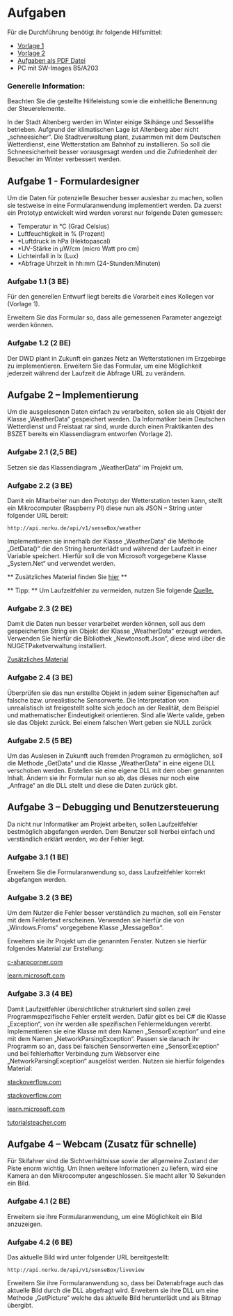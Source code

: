 # Aufgaben  

Für die Durchführung benötigt ihr folgende Hilfsmittel:

- [Vorlage 1](https://github.com/Gegreenpeaced/schulprojekt_SENSE-BOX/releases/download/r1.0.0/vorlage1.zip)
- [Vorlage 2](https://github.com/Gegreenpeaced/schulprojekt_SENSE-BOX/releases/download/r1.0.0/vorlage1.zip)
- [Aufgaben als PDF Datei](https://github.com/Gegreenpeaced/schulprojekt_SENSE-BOX/releases/download/r1.0.0/Aufgabenstellung.pdf)
- PC mit SW-Images B5/A203 

### Generelle Information:
Beachten Sie die gestellte Hilfeleistung sowie die einheitliche Benennung der Steuerelemente.

In der Stadt Altenberg werden im Winter einige Skihänge und Sessellifte betrieben. Aufgrund der klimatischen Lage ist Altenberg aber nicht „schneesicher“. Die Stadtverwaltung plant, zusammen mit dem Deutschen Wetterdienst, eine Wetterstation am Bahnhof zu installieren. So soll die Schneesicherheit besser vorausgesagt werden und die Zufriedenheit der Besucher im Winter verbessert werden.

## Aufgabe 1 - Formulardesigner

Um die Daten für potenzielle Besucher besser auslesbar zu machen, sollen sie testweise in eine
Formularanwendung implementiert werden. Da zuerst ein Prototyp entwickelt wird werden vorerst
nur folgende Daten gemessen: 

* Temperatur in °C (Grad Celsius)
* Luftfeuchtigkeit in % (Prozent)
* *Luftdruck in hPa (Hektopascal)
* *UV-Stärke in µW/cm (micro Watt pro cm)
* Lichteinfall in lx (Lux)
* *Abfrage Uhrzeit in hh:mm (24-Stunden:Minuten)

### Aufgabe 1.1 (3 BE)

Für den generellen Entwurf liegt bereits die Vorarbeit eines Kollegen vor (Vorlage 1).

Erweitern Sie das Formular so, dass alle gemessenen Parameter angezeigt werden können. 


### Aufgabe 1.2 (2 BE)

Der DWD plant in Zukunft ein ganzes Netz an Wetterstationen im Erzgebirge zu implementieren.
Erweitern Sie das Formular, um eine Möglichkeit jederzeit während der Laufzeit die Abfrage URL zu verändern. 


## Aufgabe 2 – Implementierung

Um die ausgelesenen Daten einfach zu verarbeiten, sollen sie als Objekt der Klasse „WeatherData“ gespeichert werden.
Da Informatiker beim Deutschen Wetterdienst und Freistaat rar sind, wurde durch einen Praktikanten des BSZET bereits ein Klassendiagram entworfen (Vorlage 2).

### Aufgabe 2.1 (2,5 BE)

Setzen sie das Klassendiagram „WeatherData“ im Projekt um. 

###  Aufgabe 2.2 (3 BE) 

Damit ein Mitarbeiter nun den Prototyp der Wetterstation testen kann, stellt ein Mikrocomputer
(Raspberry PI) diese nun als JSON – String unter folgender URL bereit:

    http://api.norku.de/api/v1/senseBox/weather

Implementieren sie innerhalb der Klasse „WeatherData“ die Methode „GetData()“ die den String
herunterlädt und während der Laufzeit in einer Variable speichert. Hierfür soll die von Microsoft
vorgegebene Klasse „System.Net“ und verwendet werden. 

** Zusätzliches Material finden Sie [hier](https://learn.microsoft.com/en-us/dotnet/api/system.net.webclient.downloadstring?view=net-8.0
) **

** Tipp: ** Um Laufzeitfehler zu vermeiden, nutzen Sie folgende [Quelle.](https://learn.microsoft.com/en-us/dotnet/csharp/language-reference/statements/using
) 

### Aufgabe 2.3 (2 BE)

Damit die Daten nun besser verarbeitet werden können, soll aus dem gespeicherten String ein Objekt
der Klasse „WeatherData“ erzeugt werden.
Verwenden Sie hierfür die Bibliothek „Newtonsoft.Json“, diese wird über die NUGETPaketverwaltung installiert. 

[Zusätzliches Material](https://www.newtonsoft.com/json/help/html/DeserializeObject.htm)

### Aufgabe 2.4 (3 BE)

Überprüfen sie das nun erstellte Objekt in jedem seiner Eigenschaften auf falsche bzw. unrealistische
Sensorwerte.
Die Interpretation von unrealistisch ist freigestellt sollte sich jedoch an der Realität, dem Beispiel und
mathematischer Eindeutigkeit orientieren.
Sind alle Werte valide, geben sie das Objekt zurück. Bei einem falschen Wert geben sie NULL zurück

### Aufgabe 2.5 (5 BE) 

Um das Auslesen in Zukunft auch fremden Programen zu ermöglichen, soll die Methode „GetData“
und die Klasse „WeatherData“ in eine eigene DLL verschoben werden.
Erstellen sie eine eigene DLL mit dem oben genannten Inhalt. Ändern sie ihr Formular nun so ab, das
dieses nur noch eine „Anfrage“ an die DLL stellt und diese die Daten zurück gibt. 

## Aufgabe 3 – Debugging und Benutzersteuerung 

Da nicht nur Informatiker am Projekt arbeiten, sollen Laufzeitfehler bestmöglich abgefangen werden.
Dem Benutzer soll hierbei einfach und verständlich erklärt werden, wo der Fehler liegt. 

### Aufgabe 3.1 (1 BE)

Erweitern Sie die Formularanwendung so, dass Laufzeitfehler korrekt abgefangen werden. 

### Aufgabe 3.2 (3 BE)

Um dem Nutzer die Fehler besser verständlich zu machen, soll ein Fenster mit dem Fehlertext erscheinen. Verwenden sie hierfür die von „Windows.Froms“ vorgegebene Klasse „MessageBox“.

Erweitern sie ihr Projekt um die genannten Fenster. Nutzen sie hierfür folgendes Material zur Erstellung: 

[c-sharpcorner.com](https://www.c-sharpcorner.com/uploadfile/mahesh/understanding-message-box-in-windows-formsusing-C-Sharp/)

[learn.microsoft.com](https://learn.microsoft.com/enus/dotnet/api/system.windows.forms.messagebox?view=windowsdesktop-8.0)

### Aufgabe 3.3 (4 BE)

Damit Laufzeitfehler übersichtlicher strukturiert sind sollen zwei Programmspezifische Fehler erstellt
werden. Dafür gibt es bei C# die Klasse „Exception“, von ihr werden alle spezifischen
Fehlermeldungen vererbt.
Implementieren sie eine Klasse mit dem Namen „SensorException“ und eine mit dem Namen
„NetworkParsingException“.
Passen sie danach ihr Programm so an, dass bei falschen Sensorwerten eine „SensorException“ und
bei fehlerhafter Verbindung zum Webserver eine „NetworkParsingException“ ausgelöst werden.
Nutzen sie hierfür folgendes Material:

[stackoverflow.com](https://stackoverflow.com/questions/2200241/in-c-sharp-how-do-i-define-my-own-exceptions)

[stackoverflow.com](https://stackoverflow.com/questions/5318723/how-to-create-a-custom-c-sharp-exception)

[learn.microsoft.com](https://learn.microsoft.com/en-us/dotnet/standard/exceptions/how-to-create-user-definedexceptions)

[tutorialsteacher.com](https://www.tutorialsteacher.com/csharp/custom-exception-csharp)

## Aufgabe 4 – Webcam (Zusatz für schnelle)

Für Skifahrer sind die Sichtverhältnisse sowie der allgemeine Zustand der Piste enorm wichtig. Um ihnen weitere Informationen zu liefern, wird eine Kamera an den Mikrocomputer angeschlossen. Sie macht aller 10 Sekunden ein Bild.

### Aufgabe 4.1 (2 BE)

Erweitern sie ihre Formularanwendung, um eine Möglichkeit ein Bild anzuzeigen. 

### Aufgabe 4.2 (6 BE)

Das aktuelle Bild wird unter folgender URL bereitgestellt:

    http://api.norku.de/api/v1/senseBox/liveview
    
Erweitern Sie ihre Formularanwendung so, dass bei Datenabfrage auch das aktuelle Bild durch die
DLL abgefragt wird.
Erweitern sie ihre DLL um eine Methode „GetPicture“ welche das aktuelle Bild herunterlädt und als
Bitmap übergibt. 

